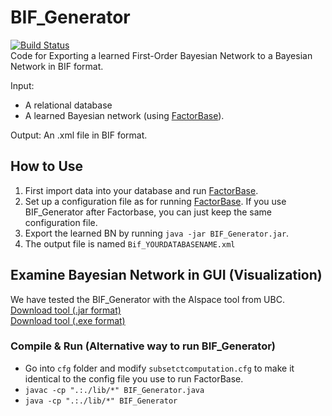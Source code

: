 # BIF_Generator
[![Build Status](https://travis-ci.org/sfu-cl-lab/BIF_Generator.svg?branch=master)](https://travis-ci.org/sfu-cl-lab/BIF_Generator)       
Code for Exporting a learned First-Order Bayesian Network to a Bayesian Network in BIF format. 

Input: 

+ A relational database
+ A learned Bayesian network (using [FactorBase](https://github.com/sfu-cl-lab/FactorBase)).

Output: An .xml file in BIF format.

## How to Use 

1. First import data into your database and run [FactorBase](https://github.com/sfu-cl-lab/FactorBase). 
2. Set up a configuration file as for running [FactorBase](https://github.com/sfu-cl-lab/FactorBase). If you use BIF_Generator after Factorbase, you can just keep the same configuration file.
3. Export the learned BN by running `java -jar BIF_Generator.jar`.
4. The output file is named `Bif_YOURDATABASENAME.xml`    

  
## Examine Bayesian Network in GUI (Visualization)    
We have tested the BIF_Generator with the AIspace tool from UBC.  
[Download tool (.jar format)](http://www.aispace.org/bayes/version5.1.10/bayes.jar)    
[Download tool (.exe format)](http://www.aispace.org/bayes/version5.1.10/bayes.exe)    

  
### Compile & Run (Alternative way to run BIF_Generator)    
+ Go into `cfg` folder and modify `subsetctcomputation.cfg` to make it identical to the config file you use to run FactorBase.    
+ `javac -cp ".:./lib/*" BIF_Generator.java`  
+ `java -cp ".:./lib/*" BIF_Generator`  
